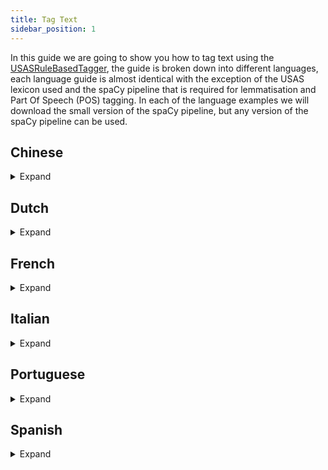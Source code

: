```yaml
---
title: Tag Text
sidebar_position: 1
---
```


In this guide we are going to show you how to tag text using the [USASRuleBasedTagger](/api/spacy_api/taggers/rule_based#usasrulebasedtagger), the guide is broken down into different languages, each language guide is almost identical with the exception of the USAS lexicon used and the spaCy pipeline that is required for lemmatisation and Part Of Speech (POS) tagging. In each of the language examples we will download the small version of the spaCy pipeline, but any version of the spaCy pipeline can be used.

## Chinese
<details>
<summary>Expand</summary>

First download the relevant spaCy pipeline, through the command line, link to [Chinese spaCy models](https://spacy.io/models/zh):

``` bash
python -m spacy download zh_core_web_sm
```

Then create the tagger, in a Python script:

:::note
Currently there is not lemmatisation component in the spaCy pipeline for Chinese.
:::

``` python
import spacy

from pymusas.lexicon_collection import LexiconCollection
from pymusas.spacy_api.taggers import rule_based
from pymusas.pos_mapper import UPOS_TO_USAS_CORE

# We exclude the following components as we do not need them. 
nlp = spacy.load('zh_core_web_sm', exclude=['parser', 'ner'])
# Adds the tagger to the pipeline and returns the tagger 
usas_tagger = nlp.add_pipe('usas_tagger')

# Rule based tagger requires a USAS lexicon
chinese_usas_lexicon_url = 'https://raw.githubusercontent.com/UCREL/Multilingual-USAS/master/Chinese/semantic_lexicon_chi.tsv'
# Includes the POS information
chinese_lexicon_lookup = LexiconCollection.from_tsv(chinese_usas_lexicon_url)
# excludes the POS information
chinese_lemma_lexicon_lookup = LexiconCollection.from_tsv(chinese_usas_lexicon_url, 
                                                          include_pos=False)
# Add the lexicon information to the USAS tagger within the pipeline
usas_tagger.lexicon_lookup = chinese_lexicon_lookup
usas_tagger.lemma_lexicon_lookup = chinese_lemma_lexicon_lookup
# Maps from the POS model tagset to the lexicon POS tagset
usas_tagger.pos_mapper = UPOS_TO_USAS_CORE
```

The tagger is now setup for tagging text through the spaCy pipeline like so (this example follows on from the last). The example text is taken from the Chinese Wikipedia page on the topic of [`Bank` as a financial institution.](https://zh.wikipedia.org/wiki/%E9%8A%80%E8%A1%8C):

``` python
text = "銀行是吸收公众存款、发放貸款、办理结算等業務的金融機構。"

output_doc = nlp(text)

print(f'Text\tPOS\tUSAS Tags')
for token in output_doc:
    print(f'{token.text}\t{token.pos_}\t{token._.usas_tags}')
```

Output:

``` tsv
Text	POS	USAS Tags
銀行	NOUN	['Z99']
是	VERB	['A3', 'Z5']
吸收	VERB	['A1.1.1', 'T1.3+', 'X2.3+', 'X5.2+', 'C1', 'M2', 'A9+', 'X5.1+', 'I1.2', 'O4.2+', 'X2.1', 'K5.1', 'I3.1/A9+', 'S5+', 'N5', 'O4.1', 'A2.1/O1.2', 'A6.1+/A2.1']
公众	NOUN	['A10+', 'G3/S7.1+/S2mf', 'B3/H1', 'N5+', 'A4.2-', 'S5+', 'S5+c']
存款	NOUN	['I1.1', 'O1.1', 'S7.1-/A2.1']
、	PUNCT	['PUNCT']
发放	VERB	['A9-', 'A1.1.1', 'Q2.2', 'S6+', 'I1', 'O4.5']
貸款	NOUN	['Z99']
、	PUNCT	['PUNCT']
办理	VERB	['A1.1.1', 'S7.1+', 'X9.2+', 'I2.2', 'S1.1.1', 'S7.1+c']
结算	NOUN	['L3', 'M2', 'A7+', 'A10+', 'I1.1', 'B4', 'O4.1']
等	PART	['T1.3', 'A3+', 'S1.1.1']
業務	VERB	['Z99']
的	PART	['Z5']
金融	NOUN	['I1', 'I1.1', 'X2.6+', 'M1', 'H1']
機構	NOUN	['Z99']
。	PUNCT	['PUNCT']
```
</details>

## Dutch

<details>
<summary>Expand</summary>

First download the relevant spaCy pipeline, through the command line, link to [Dutch spaCy models](https://spacy.io/models/nl):

``` bash
python -m spacy download nl_core_news_sm
```

Then create the tagger, in a Python script:

``` python
import spacy

from pymusas.lexicon_collection import LexiconCollection
from pymusas.spacy_api.taggers import rule_based
from pymusas.pos_mapper import UPOS_TO_USAS_CORE

# We exclude the following components as we do not need them. 
nlp = spacy.load('nl_core_news_sm', exclude=['parser', 'ner', 'tagger'])
# Adds the tagger to the pipeline and returns the tagger 
usas_tagger = nlp.add_pipe('usas_tagger')

# Rule based tagger requires a USAS lexicon
dutch_usas_lexicon_url = 'https://raw.githubusercontent.com/UCREL/Multilingual-USAS/master/Dutch/semantic_lexicon_dut.tsv'
# Includes the POS information
dutch_lexicon_lookup = LexiconCollection.from_tsv(dutch_usas_lexicon_url)
# excludes the POS information
dutch_lemma_lexicon_lookup = LexiconCollection.from_tsv(dutch_usas_lexicon_url, 
                                                        include_pos=False)
# Add the lexicon information to the USAS tagger within the pipeline
usas_tagger.lexicon_lookup = dutch_lexicon_lookup
usas_tagger.lemma_lexicon_lookup = dutch_lemma_lexicon_lookup
# Maps from the POS model tagset to the lexicon POS tagset
usas_tagger.pos_mapper = UPOS_TO_USAS_CORE
```

The tagger is now setup for tagging text through the spaCy pipeline like so (this example follows on from the last). The example text is taken from the Dutch Wikipedia page on the topic of [`Bank` as a financial institution.](https://nl.wikipedia.org/wiki/Bank_(financi%C3%ABle_instelling)):

``` python
text = "Een bank of een kredietinstelling is een financieel instituut dat bewaring van geld, leningen, betaalverkeer en diverse andere diensten aanbiedt."

output_doc = nlp(text)

print(f'Text\tLemma\tPOS\tUSAS Tags')
for token in output_doc:
    print(f'{token.text}\t{token.lemma_}\t{token.pos_}\t{token._.usas_tags}')
```

Output:

``` tsv
Text	Lemma	POS	USAS Tags
Een	een	DET	['Z5']
bank	bank	NOUN	['Z99']
of	of	CCONJ	['Z5']
een	een	DET	['Z5']
kredietinstelling	kredietinstelling	NOUN	['Z99']
is	is	AUX	['Z99']
een	een	DET	['Z5']
financieel	financieel	ADJ	['I1']
instituut	instituut	NOUN	['P1/S5+c', 'X2.4/S5+c', 'S5+c', 'T2+']
dat	dat	SCONJ	['A13.3', 'A6.1+', 'Z5', 'Z8']
bewaring	bewaring	NOUN	['Z99']
van	van	ADP	['Z5']
geld	geld	NOUN	['I1']
,	,	PUNCT	['PUNCT']
leningen	lening	NOUN	['A9-', 'I1.2']
,	,	PUNCT	['PUNCT']
betaalverkeer	betaalverkeer	PROPN	['Z99']
en	en	CCONJ	['Z5']
diverse	divers	ADJ	['A6.3+']
andere	ander	ADJ	['A6.1-', 'A6.1-/Z8']
diensten	dienst	NOUN	['A1.1.1', 'S8+', 'S7.1-', 'I2.2', 'S9', 'I3.1', 'F1', 'G3@', 'G1.1@', 'G2.1@']
aanbiedt	aanbieden	VERB	['A9-', 'Q2.2']
.	.	PUNCT	['PUNCT']
```
</details>

## French

<details>
<summary>Expand</summary>

First download the relevant spaCy pipeline, through the command line, link to [French spaCy models](https://spacy.io/models/fr):

``` bash
python -m spacy download fr_core_news_sm
```

Then create the tagger, in a Python script:

``` python
import spacy

from pymusas.lexicon_collection import LexiconCollection
from pymusas.spacy_api.taggers import rule_based
from pymusas.pos_mapper import UPOS_TO_USAS_CORE

# We exclude the following components as we do not need them. 
nlp = spacy.load('fr_core_news_sm', exclude=['parser', 'ner'])
# Adds the tagger to the pipeline and returns the tagger 
usas_tagger = nlp.add_pipe('usas_tagger')

# Rule based tagger requires a USAS lexicon
french_usas_lexicon_url = 'https://raw.githubusercontent.com/UCREL/Multilingual-USAS/master/French/semantic_lexicon_fr.tsv'
# Includes the POS information
french_lexicon_lookup = LexiconCollection.from_tsv(french_usas_lexicon_url)
# excludes the POS information
french_lemma_lexicon_lookup = LexiconCollection.from_tsv(french_usas_lexicon_url, 
                                                         include_pos=False)
# Add the lexicon information to the USAS tagger within the pipeline
usas_tagger.lexicon_lookup = french_lexicon_lookup
usas_tagger.lemma_lexicon_lookup = french_lemma_lexicon_lookup
# Maps from the POS model tagset to the lexicon POS tagset
usas_tagger.pos_mapper = UPOS_TO_USAS_CORE
```

The tagger is now setup for tagging text through the spaCy pipeline like so (this example follows on from the last). The example text is taken from the French Wikipedia page on the topic of [`Bank` as a financial institution.](https://fr.wikipedia.org/wiki/Banque):

``` python
text = "Une banque est une institution financière qui fournit des services bancaires, soit notamment de dépôt, de crédit et paiement."

output_doc = nlp(text)

print(f'Text\tLemma\tPOS\tUSAS Tags')
for token in output_doc:
    print(f'{token.text}\t{token.lemma_}\t{token.pos_}\t{token._.usas_tags}')
```

Output:

``` tsv
Text	Lemma	POS	USAS Tags
Une	un	DET	['Z5']
banque	banque	NOUN	['I1.1', 'X2.6+', 'M1', 'I1/H1', 'I1.1/I2.1c', 'W3/M4', 'A9+/H1', 'O2', 'M6']
est	être	AUX	['M6']
une	un	DET	['Z5']
institution	institution	NOUN	['S5+c', 'S7.1+', 'H1c', 'S1.1.1', 'T2+']
financière	financier	ADJ	['Z99']
qui	qui	PRON	['Z8']
fournit	fournir	VERB	['Z99']
des	de	ADP	['Z5']
services	service	NOUN	['A1.1.1', 'S8+', 'S7.1-', 'I2.2', 'S9', 'I3.1', 'F1', 'G3@', 'G1.1@', 'G2.1@']
bancaires	bancaire	NOUN	['I1.1', 'X2.6+', 'M1', 'H1']
,	,	PUNCT	['PUNCT']
soit	soit	CCONJ	['Z99']
notamment	notamment	ADV	['A14', 'A13.3']
de	de	ADP	['Z5']
dépôt	dépôt	NOUN	['Z99']
,	,	PUNCT	['PUNCT']
de	de	ADP	['Z5']
crédit	crédit	NOUN	['I1.1', 'A5.1+', 'X2.1', 'P1']
et	et	CCONJ	['Z5']
paiement	paiement	NOUN	['I1.1']
.	.	PUNCT	['PUNCT']
```
</details>

## Italian

<details>
<summary>Expand</summary>

First download the relevant spaCy pipeline, through the command line, link to [Italian spaCy models](https://spacy.io/models/it):

``` bash
python -m spacy download it_core_news_sm
```

Then create the tagger, in a Python script:

``` python
import spacy

from pymusas.lexicon_collection import LexiconCollection
from pymusas.spacy_api.taggers import rule_based
from pymusas.pos_mapper import UPOS_TO_USAS_CORE

# We exclude the following components as we do not need them. 
nlp = spacy.load('it_core_news_sm', exclude=['parser', 'ner', 'tagger'])
# Adds the tagger to the pipeline and returns the tagger 
usas_tagger = nlp.add_pipe('usas_tagger')

# Rule based tagger requires a USAS lexicon
italian_usas_lexicon_url = 'https://raw.githubusercontent.com/UCREL/Multilingual-USAS/master/Italian/semantic_lexicon_ita.tsv'
# Includes the POS information
italian_lexicon_lookup = LexiconCollection.from_tsv(italian_usas_lexicon_url)
# excludes the POS information
italian_lemma_lexicon_lookup = LexiconCollection.from_tsv(italian_usas_lexicon_url, 
                                                          include_pos=False)
# Add the lexicon information to the USAS tagger within the pipeline
usas_tagger.lexicon_lookup = italian_lexicon_lookup
usas_tagger.lemma_lexicon_lookup = italian_lemma_lexicon_lookup
# Maps from the POS model tagset to the lexicon POS tagset
usas_tagger.pos_mapper = UPOS_TO_USAS_CORE
```

The tagger is now setup for tagging text through the spaCy pipeline like so (this example follows on from the last). The example text is taken from the Italian Wikipedia page on the topic of [`Bank` as a financial institution.](https://it.wikipedia.org/wiki/Banca):

``` python
text = "Una banca (detta anche istituto di credito) è un istituto pubblico o privato che esercita congiuntamente l'attività di raccolta del risparmio tra il pubblico e di esercizio del credito (attività bancaria) verso i propri clienti (imprese e privati cittadini); costituisce raccolta del risparmio l'acquisizione di fondi con obbligo di rimborso."

output_doc = nlp(text)

print(f'Text\tLemma\tPOS\tUSAS Tags')
for token in output_doc:
    print(f'{token.text}\t{token.lemma_}\t{token.pos_}\t{token._.usas_tags}')
```

Output:

``` tsv
Text	Lemma	POS	USAS Tags
Una	uno	DET	['N1']
banca	banca	NOUN	['I2.1']
(	(	PUNCT	['PUNCT']
detta	dire	VERB	['Q2.2']
anche	anche	ADV	['Z5']
istituto	istituto	NOUN	['P1/S5+c', 'X2.4/S5+c']
di	di	ADP	['Z5']
credito	credito	NOUN	['I1.1', 'A5.1+', 'X2.1', 'P1', 'Q1.2', 'X3.2', 'T1.3', 'L2']
)	)	PUNCT	['PUNCT']
è	essere	AUX	['A5.1', 'S7.1++', 'X3.2', 'Q2.2', 'A8', 'N3.1%']
un	uno	DET	['Z5']
istituto	istituto	NOUN	['P1/S5+c', 'X2.4/S5+c']
pubblico	pubblico	ADJ	['A10+']
o	o	CCONJ	['Z5']
privato	privato	ADJ	['S1.2.1+', 'A1.7-']
che	che	PRON	['Z8']
esercita	esercitare	VERB	['A1.1.1', 'S7.1+', 'X8+', 'X2.4', 'M1', 'A9-', 'K5.1', 'A1.5.1']
congiuntamente	congiuntamente	ADV	['Z99']
l'	il	DET	['Z5']
attività	attività	NOUN	['A1.1.1', 'X8+', 'X2.4', 'M1']
di	di	ADP	['Z5']
raccolta	raccolta	NOUN	['F4', 'N4', 'Q4.3%', 'S9%', 'N5+', 'A9+']
del	del	ADP	['Z5']
risparmio	risparmio	NOUN	['I2.1', 'I1.3-', 'A1.5.1/A1.3+', 'A1.9']
tra	tra	ADP	['Z5']
il	il	DET	['Z5']
pubblico	pubblico	NOUN	['S1.1.3+', 'S5+']
e	e	CCONJ	['Z5']
di	di	ADP	['Z5']
esercizio	esercizio	NOUN	['K5.1', 'P1', 'A1.1.1', 'G3@', 'O2', 'G3', 'B5']
del	del	ADP	['Z5']
credito	credito	NOUN	['I1.1', 'A5.1+', 'X2.1', 'P1', 'Q1.2', 'X3.2', 'T1.3', 'L2']
(	(	PUNCT	['PUNCT']
attività	attività	NOUN	['A1.1.1', 'X8+', 'X2.4', 'M1']
bancaria	bancario	ADJ	['M1', 'M2', 'I1.2']
)	)	PUNCT	['PUNCT']
verso	verso	ADP	['Z5', 'M6']
i	il	DET	['Z5']
propri	proprio	DET	['Z5']
clienti	cliente	NOUN	['I2.2/S2mf']
(	(	PUNCT	['PUNCT']
imprese	impresa	NOUN	['A12-']
e	e	CCONJ	['Z5']
privati	privato	NOUN	['S1.2.1+', 'A1.7-']
cittadini	cittadino	NOUN	['M7/S2mf']
)	)	PUNCT	['PUNCT']
;	;	PUNCT	['PUNCT']
costituisce	costituire	VERB	['A1.1.1', 'A9+', 'A2.2', 'S6+', 'A3+', 'A9-', 'X9.2+', 'X6+']
raccolta	raccolta	NOUN	['F4', 'N4', 'Q4.3%', 'S9%', 'N5+', 'A9+']
del	del	ADP	['Z5']
risparmio	risparmio	NOUN	['I2.1', 'I1.3-', 'A1.5.1/A1.3+', 'A1.9']
l'	il	DET	['Z5']
acquisizione	acquisizione	NOUN	['Z99']
di	di	ADP	['Z5']
fondi	fondo	NOUN	['M6']
con	con	ADP	['Z5']
obbligo	obbligo	NOUN	['S6+']
di	di	ADP	['Z5']
rimborso	rimborso	NOUN	['I1.1', 'I1.1+/A9-', 'I1.2-', 'S1.1.2+', 'S8-']
.	.	PUNCT	['PUNCT']
```
</details>

## Portuguese

<details>
<summary>Expand</summary>

First download the relevant spaCy pipeline, through the command line, link to [Portuguese spaCy models](https://spacy.io/models/pt):

``` bash
python -m spacy download pt_core_news_sm
```

Then create the tagger, in a Python script:

``` python
import spacy

from pymusas.lexicon_collection import LexiconCollection
from pymusas.spacy_api.taggers import rule_based
from pymusas.pos_mapper import UPOS_TO_USAS_CORE

# We exclude the following components as we do not need them. 
nlp = spacy.load('pt_core_news_sm', exclude=['parser', 'ner'])
# Adds the tagger to the pipeline and returns the tagger 
usas_tagger = nlp.add_pipe('usas_tagger')

# Rule based tagger requires a USAS lexicon
portuguese_usas_lexicon_url = 'https://raw.githubusercontent.com/UCREL/Multilingual-USAS/master/Portuguese/semantic_lexicon_pt.tsv'
# Includes the POS information
portuguese_lexicon_lookup = LexiconCollection.from_tsv(portuguese_usas_lexicon_url)
# excludes the POS information
portuguese_lemma_lexicon_lookup = LexiconCollection.from_tsv(portuguese_usas_lexicon_url, 
                                                             include_pos=False)
# Add the lexicon information to the USAS tagger within the pipeline
usas_tagger.lexicon_lookup = portuguese_lexicon_lookup
usas_tagger.lemma_lexicon_lookup = portuguese_lemma_lexicon_lookup
# Maps from the POS model tagset to the lexicon POS tagset
usas_tagger.pos_mapper = UPOS_TO_USAS_CORE
```

The tagger is now setup for tagging text through the spaCy pipeline like so (this example follows on from the last). The example text is taken from the Portuguese Wikipedia page on the topic of [`Bank` as a financial institution.](https://pt.wikipedia.org/wiki/Banco):

``` python
text = "Banco (do germânico banki, através do latim vulgar) é uma instituição financeira intermediária entre agentes superavitários e agentes deficitários."

output_doc = nlp(text)

print(f'Text\tLemma\tPOS\tUSAS Tags')
for token in output_doc:
    print(f'{token.text}\t{token.lemma_}\t{token.pos_}\t{token._.usas_tags}')
```

Output:

``` tsv
Text	Lemma	POS	USAS Tags
Banco	Banco	PROPN	['H5', 'B1%', 'I1/H1', 'I1.1/I2.1c', 'W3/M4', 'A9+/H1', 'O2', 'M6', 'G2.1c']
(	(	PUNCT	['PUNCT']
do	do	ADP	['Z5']
germânico	germânico	ADJ	['Z2', 'Z2/Q3']
banki	banki	ADJ	['Z99']
,	,	PUNCT	['PUNCT']
através	através	ADV	['M6', 'Z5']
do	do	ADP	['Z5']
latim	latim	NOUN	['Z2/Q3', 'Z2/S2mf']
vulgar	vulgar	VERB	['A6.2+', 'A5.1', 'N2', 'N5++', 'S5+', 'O4.2-', 'M7', 'S1.2.4-']
)	)	PUNCT	['PUNCT']
é	ser	AUX	['A3+', 'Z5']
uma	umar	DET	['Z99']
instituição	instituição	NOUN	['S5+c', 'S7.1+', 'H1c', 'S1.1.1', 'T2+']
financeira	financeiro	ADJ	['I1', 'I1/G1.1']
intermediária	intermediário	ADJ	['N5', 'N4', 'S8+/S2mf']
entre	entrar	ADP	['M1', 'S5+', 'T2+', 'A1.8+', 'Y2']
agentes	agente	NOUN	['I2.1/S2mf', 'G1.1/X2.2+/S2mf', 'K4/S2mf', 'I2.2/S2.2m', 'S8+/S2.2m']
superavitários	superavitários	ADJ	['Z99']
e	e	CCONJ	['Z5']
agentes	agente	NOUN	['I2.1/S2mf', 'G1.1/X2.2+/S2mf', 'K4/S2mf', 'I2.2/S2.2m', 'S8+/S2.2m']
deficitários	deficitário	ADJ	['Z99']
.	.	PUNCT	['PUNCT']
```
</details>

## Spanish

<details>
<summary>Expand</summary>

First download the relevant spaCy pipeline, through the command line, link to [Spanish spaCy models](https://spacy.io/models/es):

``` bash
python -m spacy download es_core_news_sm
```

Then create the tagger, in a Python script:

``` python
import spacy

from pymusas.lexicon_collection import LexiconCollection
from pymusas.spacy_api.taggers import rule_based
from pymusas.pos_mapper import UPOS_TO_USAS_CORE

# We exclude the following components as we do not need them. 
nlp = spacy.load('es_core_news_sm', exclude=['parser', 'ner'])
# Adds the tagger to the pipeline and returns the tagger 
usas_tagger = nlp.add_pipe('usas_tagger')

# Rule based tagger requires a USAS lexicon
spanish_usas_lexicon_url = 'https://raw.githubusercontent.com/UCREL/Multilingual-USAS/master/Spanish/semantic_lexicon_es.tsv'
# Includes the POS information
spanish_lexicon_lookup = LexiconCollection.from_tsv(spanish_usas_lexicon_url)
# excludes the POS information
spanish_lemma_lexicon_lookup = LexiconCollection.from_tsv(spanish_usas_lexicon_url, 
                                                          include_pos=False)
# Add the lexicon information to the USAS tagger within the pipeline
usas_tagger.lexicon_lookup = spanish_lexicon_lookup
usas_tagger.lemma_lexicon_lookup = spanish_lemma_lexicon_lookup
# Maps from the POS model tagset to the lexicon POS tagset
usas_tagger.pos_mapper = UPOS_TO_USAS_CORE
```

The tagger is now setup for tagging text through the spaCy pipeline like so (this example follows on from the last). The example text is taken from the Spanish Wikipedia page on the topic of [`Bank` as a financial institution.](https://es.wikipedia.org/wiki/Banco):

``` python
text = "Un banco, también conocido como entidad de crédito o entidad de depósito es una empresa financiera que acepta depósitos del público y crea depósitos a la vista, lo que coloquialmente se denominan cuentas bancarias; así mismo proveen otro tipo de servicios financieros, como créditos."

output_doc = nlp(text)

print(f'Text\tLemma\tPOS\tUSAS Tags')
for token in output_doc:
    print(f'{token.text}\t{token.lemma_}\t{token.pos_}\t{token._.usas_tags}')
```

Output:

``` tsv
Text	Lemma	POS	USAS Tags
Un	uno	DET	['Z5', 'N1']
banco	banco	NOUN	['I2', 'M7']
,	,	PUNCT	['PUNCT']
también	también	ADV	['N5++', 'Z5']
conocido	conocido	ADJ	['Z99']
como	como	SCONJ	['Z5']
entidad	entidad	NOUN	['I2.1.3', 'G1', 'A3', 'S7.2+', 'S5+']
de	de	ADP	['Z5']
crédito	crédito	NOUN	['I2.1']
o	o	CCONJ	['Z5', 'A1.8-']
entidad	entidad	NOUN	['I2.1.3', 'G1', 'A3', 'S7.2+', 'S5+']
de	de	ADP	['Z5']
depósito	depósito	NOUN	['Z99']
es	ser	AUX	['Z5', 'A3+']
una	uno	DET	['Z5', 'Z8', 'N1']
empresa	empresa	NOUN	['I1.2.1.3', 'X6/X7']
financiera	financiero	ADJ	['I1', 'S2mf', 'S7']
que	que	PRON	['Z5', 'Z8']
acepta	aceptar	VERB	['A9+', 'X2.5+', 'S7.4+', 'S9@']
depósitos	depósito	NOUN	['Z99']
del	del	ADP	['Z5']
público	público	NOUN	['K1/S2mfc', 'S2mfc', 'S1.1.3+', 'S5+c', 'A10+']
y	y	CCONJ	['Z5', 'A1.8+']
crea	crea	VERB	['Z99']
depósitos	depósito	NOUN	['Z99']
a	a	ADP	['Z5']
la	el	DET	['Z5']
vista	vista	NOUN	['X3.4', 'M5', 'B2', 'G2.1']
,	,	PUNCT	['PUNCT']
lo	él	PRON	['Z5', 'Z8']
que	que	PRON	['Z5', 'Z8']
coloquialmente	coloquialmentar	VERB	['Z99']
se	él	PRON	['Z5', 'Z8', 'S1.1']
denominan	denominar	VERB	['Z99']
cuentas	cuenta	NOUN	['I1.1/N2/Y2', 'N5', 'N5.1+', 'I1.3.1', 'O2']
bancarias	bancario	ADJ	['Z99']
;	;	PUNCT	['PUNCT']
así	así	ADV	['Z5', 'A8', 'N3']
mismo	mismo	PRON	['A6']
proveen	proveer	VERB	['A9+', 'S6+']
otro	otro	DET	['Z8', 'A6.1-m', 'N5++']
tipo	tipo	NOUN	['A4.1', 'A6.1', 'S2.2m', 'Y2', 'I1.2', 'I1.3']
de	de	ADP	['Z5']
servicios	servicio	NOUN	['I1', 'S8+', 'G1']
financieros	financiero	ADJ	['I1', 'S2mf', 'S7']
,	,	PUNCT	['PUNCT']
como	como	SCONJ	['Z5']
créditos	crédito	NOUN	['I2.1']
.	.	PUNCT	['PUNCT']
```
</details>
